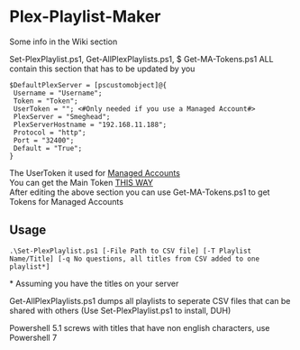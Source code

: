 # Plex-Playlist-Maker

Some info in the Wiki section


Set-PlexPlaylist.ps1, Get-AllPlexPlaylists.ps1, $ Get-MA-Tokens.ps1 ALL contain this section that has to be updated by you  
  
    $DefaultPlexServer = [pscustomobject]@{
     Username = "Username";
     Token = "Token";
     UserToken = ""; <#Only needed if you use a Managed Account#>
     PlexServer = "Smeghead";
     PlexServerHostname = "192.168.11.188";
     Protocol = "http";
     Port = "32400";
     Default = "True";
    }

The UserToken it used for [Managed Accounts](https://support.plex.tv/articles/203948776-managed-users/)  
You can get the Main Token [THIS WAY](https://support.plex.tv/articles/204059436-finding-an-authentication-token-x-plex-token/)  
After editing the above section you can use Get-MA-Tokens.ps1 to get Tokens for Managed Accounts


## Usage

    .\Set-PlexPlaylist.ps1 [-File Path to CSV file] [-T Playlist Name/Title] [-q No questions, all titles from CSV added to one playlist*]

\* Assuming you have the titles on your server  



Get-AllPlexPlaylists.ps1 dumps all playlists to seperate CSV files that can be shared with others (Use Set-PlexPlaylist.ps1 to install, DUH)  


Powershell 5.1 screws with titles that have non english characters, use Powershell 7 
